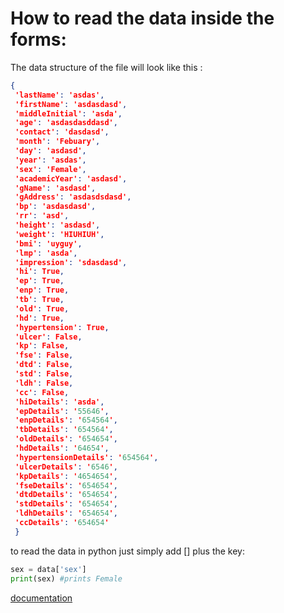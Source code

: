 # How to read the data inside the forms:

The data structure of the file will look like this :

```json
{
 'lastName': 'asdas',
 'firstName': 'asdasdasd',
 'middleInitial': 'asda',
 'age': 'asdasdasddasd',
 'contact': 'dasdasd',
 'month': 'Febuary',
 'day': 'asdasd',
 'year': 'asdas',
 'sex': 'Female',
 'academicYear': 'asdasd',
 'gName': 'asdasd',
 'gAddress': 'asdasdsdasd',
 'bp': 'asdasdasd',
 'rr': 'asd',
 'height': 'asdasd',
 'weight': 'HIUHIUH',
 'bmi': 'uyguy',
 'lmp': 'asda',
 'impression': 'sdasdasd',
 'hi': True,
 'ep': True,
 'enp': True,
 'tb': True,
 'old': True,
 'hd': True,
 'hypertension': True,
 'ulcer': False,
 'kp': False,
 'fse': False,
 'dtd': False,
 'std': False,
 'ldh': False,
 'cc': False,
 'hiDetails': 'asda',
 'epDetails': '55646',
 'enpDetails': '654564',
 'tbDetails': '654564',
 'oldDetails': '654654',
 'hdDetails': '64654',
 'hypertensionDetails': '654564',
 'ulcerDetails': '6546',
 'kpDetails': '4654654',
 'fseDetails': '654654',
 'dtdDetails': '654654',
 'stdDetails': '654654',
 'ldhDetails': '654654',
 'ccDetails': '654654'
 }
```

to read the data in python just simply add [] plus the key:

```python
sex = data['sex']
print(sex) #prints Female
```

[documentation](https://www.w3schools.com/python/python_dictionaries.asp)
